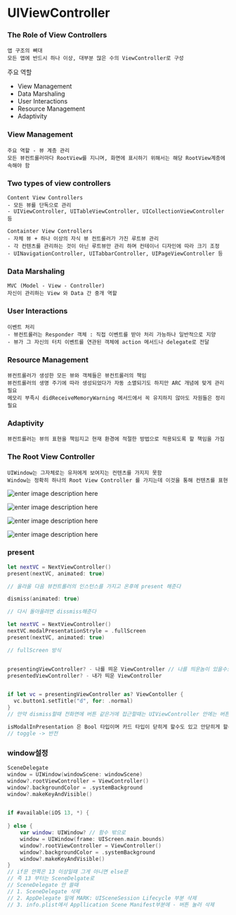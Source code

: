 # UIViewController

### **The Role of View Controllers**

```
앱 구조의 뼈대
모든 앱에 반드시 하나 이상, 대부분 많은 수의 ViewController로 구성
```

주요 역할

- View Management
- Data Marshaling
- User Interactions
- Resource Management
- Adaptivity

### **View Management**

```
주요 역할 - 뷰 계층 관리
모든 뷰컨트롤러마다 RootView를 지니며, 화면에 표시하기 위해서는 해당 RootView계층에 속해야 함
```



### **Two types of view controllers**

```
Content View Controllers
- 모든 뷰를 단독으로 관리
- UIViewController, UITableViewController, UICollectionViewController 등
```

```
Containter View Controllers
- 자체 뷰 + 하나 이상의 자식 뷰 컨트롤러가 가진 루트뷰 관리
- 각 컨텐츠를 관리하는 것이 아닌 루트뷰만 관리 하며 컨테이너 디자인에 따라 크기 조정
- UINavigationController, UITabbarController, UIPageViewController 등
```



### **Data Marshaling**

```
MVC (Model - View - Controller)
자신이 관리하는 View 와 Data 간 중개 역할
```



### **User Interactions**

```
이벤트 처리
- 뷰컨트롤러는 Responder 객체 : 직접 이벤트를 받아 처리 가능하나 일반적으로 지양
- 뷰가 그 자신의 터치 이벤트를 연관된 객체에 action 메서드나 delegate로 전달
```



### **Resource Management**

```
뷰컨트롤러가 생성한 모든 뷰와 객체들은 뷰컨트롤러의 책임
뷰컨트롤러의 생명 주기에 따라 생성되었다가 자동 소멸되기도 하지만 ARC 개념에 맞게 관리 필요
메모리 부족시 didReceiveMemoryWarning 메서드에서 꼭 유지하지 않아도 자원들은 정리 필요
```



### **Adaptivity**

```
뷰컨트롤러는 뷰의 표현을 책임지고 현재 환경에 적절한 방법으로 적용되도록 할 책임을 가짐
```





### **The Root View Controller**

```
UIWindow는 그자체로는 유저에게 보여지는 컨텐츠를 가지지 못함
Window는 정확히 하나의 Root View Controller 를 가지는데 이것을 통해 컨텐츠를 표현
```





![enter image description here](https://github.com/ejdgudl/TIL/blob/master/Images/%EC%8A%A4%ED%81%AC%EB%A6%B0%EC%83%B7%202020-04-27%20%EC%98%A4%ED%9B%84%203.32.28.png?raw=true)

![enter image description here](https://github.com/ejdgudl/TIL/blob/master/Images/%EC%8A%A4%ED%81%AC%EB%A6%B0%EC%83%B7%202020-04-28%20%EC%98%A4%EC%A0%84%2012.06.56.png?raw=true)

![enter image description here](https://github.com/ejdgudl/TIL/blob/master/Images/%EC%8A%A4%ED%81%AC%EB%A6%B0%EC%83%B7%202020-04-28%20%EC%98%A4%EC%A0%84%2012.07.03.png?raw=true)

![enter image description here](https://github.com/ejdgudl/TIL/blob/master/Images/%EC%8A%A4%ED%81%AC%EB%A6%B0%EC%83%B7%202020-04-28%20%EC%98%A4%EC%A0%84%2012.07.10.png?raw=true)



### present

```swift
let nextVC = NextViewController()
present(nextVC, animated: true)

// 올라올 다음 뷰컨트롤러의 인스턴스를 가지고 온후에 present 해준다

dismiss(animated: true)

// 다시 돌아올려면 dissmiss해준다

let nextVC = NextViewController()
nextVC.modalPresentationStryle = .fullScreen
present(nextVC, animated: true)

// fullScreen 방식


presentingViewController? - 나를 띄운 ViewController // 나를 띄운놈이 있을수도 있고 없을수도 있어서 Optional
presentedViewController? - 내가 띄운 ViewController


if let vc = presentingViewController as? ViewContoller {
  vc.button1.setTitle("d", for: .normal)
}
// 만약 dismiss할때 전화면에 버튼 같은거에 접근할때는 UIViewController 안에는 버튼같은게 없기 때문에 그 버튼이 있는 화면(전화면)인 ViewController로 타입 캐스팅을 해줘야한다. 컴파일러는 ViewController라는 건 모르고 UIViewController 라는 타입이라는건 알고있기 때문에 

isModalInPresentation 은 Bool 타입이며 카드 타입이 닫히게 할수도 있고 안닫히게 할수도 있다
// toggle -> 반전

```



### window설정

```swift
SceneDelegate
window = UIWindow(windowScene: windowScene)
window?.rootViewController = ViewController()
window?.backgroundColor = .systemBackground
window?.makeKeyAndVisible()


if #available(iOS 13, *) {
    
} else {
    var window: UIWindow? // 함수 밖으로
    window = UIWindow(frame: UIScreen.main.bounds)
    window?.rootViewController = ViewController()
    window?.backgroundColor = .systemBackground
    window?.makeKeyAndVisible()
}
// if문 안쪽은 13 이상일때 그게 아니면 else문
// 즉 13 부터는 SceneDelgate로
// SceneDelegate 안 쓸때
// 1. SceneDelegate 삭제
// 2. AppDelegate 밑에 MARK: UISceneSession Lifecycle 부분 삭제
// 3. info.plist에서 Appllication Scene Manifest부분에 - 버튼 눌러 삭제


```

